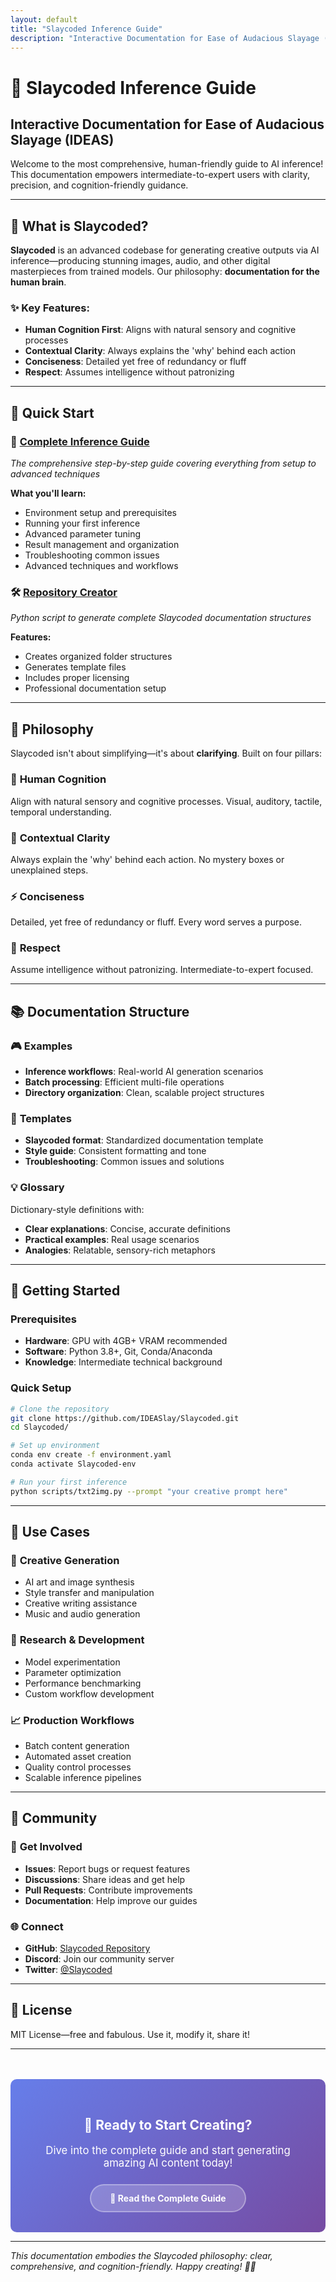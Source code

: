 ```yaml
---
layout: default
title: "Slaycoded Inference Guide"
description: "Interactive Documentation for Ease of Audacious Slayage (IDEAS)"
---
```


# 💅 Slaycoded Inference Guide

## Interactive Documentation for Ease of Audacious Slayage (IDEAS)

Welcome to the most comprehensive, human-friendly guide to AI inference! This documentation empowers intermediate-to-expert users with clarity, precision, and cognition-friendly guidance.

---

## 🎯 What is Slaycoded?

**Slaycoded** is an advanced codebase for generating creative outputs via AI inference—producing stunning images, audio, and other digital masterpieces from trained models. Our philosophy: **documentation for the human brain**.

### ✨ Key Features:
- **Human Cognition First**: Aligns with natural sensory and cognitive processes
- **Contextual Clarity**: Always explains the 'why' behind each action
- **Conciseness**: Detailed yet free of redundancy or fluff
- **Respect**: Assumes intelligence without patronizing

---

## 🚀 Quick Start

### 📖 [**Complete Inference Guide**](./slaycoded-inference-guide.html)
*The comprehensive step-by-step guide covering everything from setup to advanced techniques*

**What you'll learn:**
- Environment setup and prerequisites
- Running your first inference
- Advanced parameter tuning
- Result management and organization
- Troubleshooting common issues
- Advanced techniques and workflows

### 🛠️ [**Repository Creator**](./repository-creator.html)
*Python script to generate complete Slaycoded documentation structures*

**Features:**
- Creates organized folder structures
- Generates template files
- Includes proper licensing
- Professional documentation setup

---

## 🎨 Philosophy

Slaycoded isn't about simplifying—it's about **clarifying**. Built on four pillars:

### 🧠 **Human Cognition**
Align with natural sensory and cognitive processes. Visual, auditory, tactile, temporal understanding.

### 🎯 **Contextual Clarity**
Always explain the 'why' behind each action. No mystery boxes or unexplained steps.

### ⚡ **Conciseness**
Detailed, yet free of redundancy or fluff. Every word serves a purpose.

### 🤝 **Respect**
Assume intelligence without patronizing. Intermediate-to-expert focused.

---

## 📚 Documentation Structure

### 🎮 **Examples**
- **Inference workflows**: Real-world AI generation scenarios
- **Batch processing**: Efficient multi-file operations
- **Directory organization**: Clean, scalable project structures

### 🔧 **Templates**
- **Slaycoded format**: Standardized documentation template
- **Style guide**: Consistent formatting and tone
- **Troubleshooting**: Common issues and solutions

### 💡 **Glossary**
Dictionary-style definitions with:
- **Clear explanations**: Concise, accurate definitions
- **Practical examples**: Real usage scenarios
- **Analogies**: Relatable, sensory-rich metaphors

---

## 🌟 Getting Started

### Prerequisites
- **Hardware**: GPU with 4GB+ VRAM recommended
- **Software**: Python 3.8+, Git, Conda/Anaconda
- **Knowledge**: Intermediate technical background

### Quick Setup
```bash
# Clone the repository
git clone https://github.com/IDEASlay/Slaycoded.git
cd Slaycoded/

# Set up environment
conda env create -f environment.yaml
conda activate Slaycoded-env

# Run your first inference
python scripts/txt2img.py --prompt "your creative prompt here"
```

---

## 🎯 Use Cases

### 🎨 **Creative Generation**
- AI art and image synthesis
- Style transfer and manipulation
- Creative writing assistance
- Music and audio generation

### 🔬 **Research & Development**
- Model experimentation
- Parameter optimization
- Performance benchmarking
- Custom workflow development

### 📈 **Production Workflows**
- Batch content generation
- Automated asset creation
- Quality control processes
- Scalable inference pipelines

---

## 🤝 Community

### 💬 **Get Involved**
- **Issues**: Report bugs or request features
- **Discussions**: Share ideas and get help
- **Pull Requests**: Contribute improvements
- **Documentation**: Help improve our guides

### 🌐 **Connect**
- **GitHub**: [Slaycoded Repository](https://github.com/IDEASlay/Slaycoded)
- **Discord**: Join our community server
- **Twitter**: [@Slaycoded](https://twitter.com/slaycoded)

---

## 📄 License

MIT License—free and fabulous. Use it, modify it, share it!

---

<div style="text-align: center; margin-top: 3rem; padding: 2rem; background: linear-gradient(135deg, #667eea 0%, #764ba2 100%); border-radius: 10px; color: white;">
  <h2>🎉 Ready to Start Creating?</h2>
  <p style="font-size: 1.2em; margin-bottom: 1.5rem;">
    Dive into the complete guide and start generating amazing AI content today!
  </p>
  <a href="./slaycoded-inference-guide.html" 
     style="display: inline-block; padding: 12px 30px; background: rgba(255,255,255,0.2); 
            color: white; text-decoration: none; border-radius: 25px; font-weight: bold; 
            border: 2px solid rgba(255,255,255,0.3); transition: all 0.3s ease;">
    📖 Read the Complete Guide
  </a>
</div>

---

*This documentation embodies the Slaycoded philosophy: clear, comprehensive, and cognition-friendly. Happy creating! 🎨✨* 